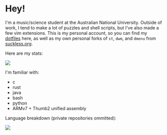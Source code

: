 # Hey!

I'm a music/science student at the Australian National University. Outside of work, I tend to make a lot of puzzles and shell scripts, but I've also made a few vim extensions. This is my personal account, so you can find my [dotfiles](https://github.com/nebulaeandstars/dotfiles) here, as well as my own personal forks of `st`, `dwm`, and `dmenu` from [suckless.org](https://suckless.org).

Here are my stats:

<img src="https://github-readme-stats.vercel.app/api?username=nebulaeandstars&show_icons=true&hide_border=true&&count_private=true&include_all_commits=true&theme=nightowl" />

I'm familiar with:
- c
- rust
- java
- bash
- python
- ARMv7 + Thumb2 unified assembly

Language breakdown (private repositories ommitted):

<img src="https://github-readme-stats.vercel.app/api/top-langs/?username=nebulaeandstars&show_icons=true&hide_border=true&&count_private=true&include_all_commits=true&theme=nightowl&layout=compact&exclude_repo=dwm,st,xmenu,dmenu" />
